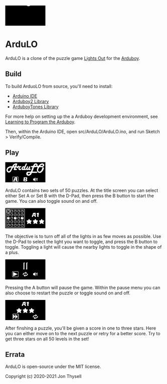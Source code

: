 ![ArduLO Demo](./.github/demo.gif)

# ArduLO #

ArduLO is a clone of the puzzle game [Lights Out](https://en.wikipedia.org/wiki/Lights_Out_(game)) for the [Arduboy](https://arduboy.com/).

## Build ##

To build ArduoLO from source, you'll need to install:

* [Arduino IDE](https://www.arduino.cc/en/Main/Software)
* [Arduboy2 Library](https://github.com/MLXXXp/Arduboy2)
* [ArduboyTones Library](https://github.com/MLXXXp/ArduboyTones)

For more help on setting up the a Arduboy development environment, see [Learning to Program the Arduboy](https://arduboy.com/download-and-learn-arduino/).

Then, within the Arduino IDE, open src/ArduLO/ArduLO.ino, and run Sketch > Verify/Compile.

## Play ##

![ArduLO Title Screenshot](./.github/screenshots/title.gif)

ArduLO contains two sets of 50 puzzles. At the title screen you can select either Set A or Set B with the D-Pad, then press the B button to start the game. You can also toggle sound on and off.

![ArduLO Game Screenshot](./.github/screenshots/game.gif)

The objective is to turn off all of the lights in as few moves as possible. Use the D-Pad to select the light you want to toggle, and press the B button to toggle. Toggling a light will cause the nearby lights to toggle in the shape of a plus.

![ArduLO Paused Screenshot](./.github/screenshots/paused.gif)

Pressing the A button will pause the game. Within the pause menu you can also choose to restart the puzzle or toggle sound on and off.

![ArduLO Level Done Screenshot](./.github/screenshots/leveldone.gif)

After finshing a puzzle, you'll be given a score in one to three stars. Here you can either move on to the next puzzle or retry for a better score. Try to get three stars on all 50 levels in the set!

## Errata ##

ArduLO is open-source under the MIT license.

Copyright (c) 2020-2021 Jon Thysell

